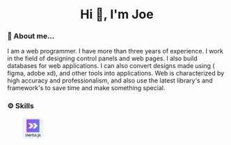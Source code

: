 <p align="center">
  <img width="250" src="https://media.giphy.com/media/v1.Y2lkPTc5MGI3NjExNWljanJ3dW40ejk0YTFsMTQ1NnR2d2hvbHZpdTYwd21wYnV3NXB5bCZlcD12MV9pbnRlcm5hbF9naWZfYnlfaWQmY3Q9Zw/2IudUHdI075HL02Pkk/giphy.gif" alt="" />
</p>

<h1 align="center">
 Hi 👋, I'm Joe 
</h1>

### 💬 About me...
I am a web programmer. I have more than three years of experience. I work in the field of designing control panels and web pages. I also build databases for web applications. I can also convert designs made using ( figma, adobe xd), and other tools into applications. Web is characterized by high accuracy and professionalism, and also use the latest library's and framework's to save time and make something special.

### ⚙️ Skills
<div align="left">
  <img src="https://img.icons8.com/color/48/000000/html-5.png" alt="" />
  <img src="https://img.icons8.com/color/48/000000/css3.png" alt="" />
  <img src="https://img.icons8.com/color/48/000000/javascript.png" alt="" />
  <img src="https://img.icons8.com/color/48/000000/typescript.png" alt="" />
  <img src="https://img.icons8.com/color/48/000000/php.png" alt="" />
  <img src="https://img.icons8.com/color/48/000000/sql.png" alt="" />
  <img src="https://img.icons8.com/color/48/000000/sass.png" alt="" />
  <img src="https://upload.wikimedia.org/wikipedia/commons/thumb/a/a7/React-icon.svg/1150px-React-icon.svg.png" alt="" width="48" />
  <img src="https://upload.wikimedia.org/wikipedia/commons/thumb/9/9a/Laravel.svg/1200px-Laravel.svg.png" alt="" width="48" />
  <img src="https://raw.githubusercontent.com/agungksidik/public-assets/master/logo/inertiajs-logo.png" alt="" width="48" />
  <img src="https://img.icons8.com/color/48/000000/bootstrap.png" alt="" />
 <img src="https://encrypted-tbn0.gstatic.com/images?q=tbn:ANd9GcTeKPw4CK4jcH7udsFHZdiB3iIOuI3fUCsxUZosXy4Y1yd25NA-dzCBPrSDIhg1BwObl3w&usqp=CAU" width="48" alt="" />
</div>

<!--
**ds-joe/ds-joe** is a ✨ _special_ ✨ repository because its `README.md` (this file) appears on your GitHub profile.

Here are some ideas to get you started:

- 🔭 I’m currently working on ...
- 🌱 I’m currently learning ...
- 👯 I’m looking to collaborate on ...
- 🤔 I’m looking for help with ...

- 📫 How to reach me: ...
- 😄 Pronouns: ...
- ⚡ Fun fact: ...
-->
